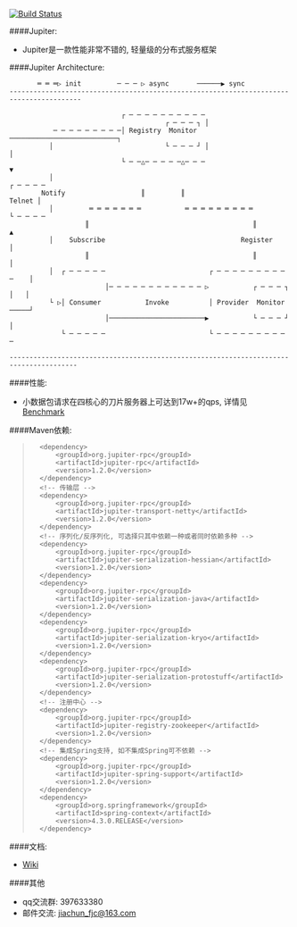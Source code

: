 [![Build Status](https://travis-ci.org/fengjiachun/Jupiter.svg?branch=master)](https://travis-ci.org/fengjiachun/Jupiter)

####Jupiter:
- Jupiter是一款性能非常不错的, 轻量级的分布式服务框架

####Jupiter Architecture:

           ═ ═ ═▷ init         ─ ─ ─ ▷ async       ──────▶ sync
    ----------------------------------------------------------------------------------------

                                ┌ ─ ─ ─ ─ ─ ─ ─ ─ ─ ─
                                           ┌ ─ ─ ─ ┐ │
               ─ ─ ─ ─ ─ ─ ─ ─ ─│ Registry  Monitor ───────────────────────────┐
              │                            └ ─ ─ ─ ┘ │                         │
                                └ ─ ─△─ ─ ─ ─ ─△─ ─ ─                          ▼
              │                                                           ┌ ─ ─ ─ ─
            Notify                   ║         ║                            Telnet │
              │         ═ ═ ═ ═ ═ ═ ═           ═ ═ ═ ═ ═ ═ ═ ═ ═         └ ─ ─ ─ ─
                       ║                                         ║             ▲
              │    Subscribe                                  Register         │
                       ║                                         ║             │
              │  ┌ ─ ─ ─ ─ ─                          ┌ ─ ─ ─ ─ ─ ─ ─ ─ ─ ─    │
                            │─ ─ ─ ─ ─ ─ ─ ─ ─ ─ ─ ─ ▷           ┌ ─ ─ ─ ┐ │   │
              └ ▷│ Consumer           Invoke          │ Provider  Monitor ─────┘
                            │────────────────────────▶           └ ─ ─ ─ ┘ │
                 └ ─ ─ ─ ─ ─                          └ ─ ─ ─ ─ ─ ─ ─ ─ ─ ─

    ---------------------------------------------------------------------------------------

####性能:
- 小数据包请求在四核心的刀片服务器上可达到17w+的qps, 详情见 [Benchmark](https://github.com/fengjiachun/Jupiter/wiki/Benchmark)

####Maven依赖:
>
>       <dependency>
>           <groupId>org.jupiter-rpc</groupId>
>           <artifactId>jupiter-rpc</artifactId>
>           <version>1.2.0</version>
>       </dependency>
>       <!-- 传输层 -->
>       <dependency>
>           <groupId>org.jupiter-rpc</groupId>
>           <artifactId>jupiter-transport-netty</artifactId>
>           <version>1.2.0</version>
>       </dependency>
>       <!-- 序列化/反序列化, 可选择只其中依赖一种或者同时依赖多种 -->
>       <dependency>
>           <groupId>org.jupiter-rpc</groupId>
>           <artifactId>jupiter-serialization-hessian</artifactId>
>           <version>1.2.0</version>
>       </dependency>
>       <dependency>
>           <groupId>org.jupiter-rpc</groupId>
>           <artifactId>jupiter-serialization-java</artifactId>
>           <version>1.2.0</version>
>       </dependency>
>       <dependency>
>           <groupId>org.jupiter-rpc</groupId>
>           <artifactId>jupiter-serialization-kryo</artifactId>
>           <version>1.2.0</version>
>       </dependency>
>       <dependency>
>           <groupId>org.jupiter-rpc</groupId>
>           <artifactId>jupiter-serialization-protostuff</artifactId>
>           <version>1.2.0</version>
>       </dependency>
>       <!-- 注册中心 -->
>       <dependency>
>           <groupId>org.jupiter-rpc</groupId>
>           <artifactId>jupiter-registry-zookeeper</artifactId>
>           <version>1.2.0</version>
>       </dependency>
>       <!-- 集成Spring支持, 如不集成Spring可不依赖 -->
>       <dependency>
>           <groupId>org.jupiter-rpc</groupId>
>           <artifactId>jupiter-spring-support</artifactId>
>           <version>1.2.0</version>
>       </dependency>
>       <dependency>
>           <groupId>org.springframework</groupId>
>           <artifactId>spring-context</artifactId>
>           <version>4.3.0.RELEASE</version>
>       </dependency>
>

####文档:
- [Wiki](https://github.com/fengjiachun/Jupiter/wiki)

####其他
- qq交流群: 397633380
- 邮件交流: jiachun_fjc@163.com

